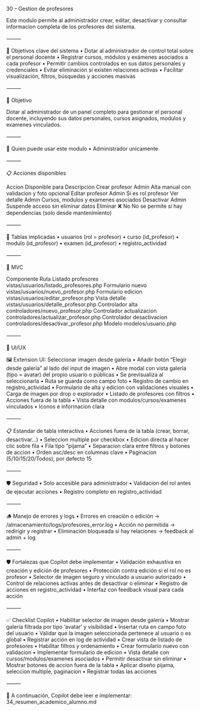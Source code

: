 30 – Gestion de profesores

Este modulo permite al administrador crear, editar, desactivar y consultar informacion completa de los profesores del sistema.

⸻

🎯 Objetivos clave del sistema
	•	Dotar al administrador de control total sobre el personal docente
	•	Registrar cursos, módulos y exámenes asociados a cada profesor
	•	Permitir cambios controlados en sus datos personales y credenciales
	•	Evitar eliminación si existen relaciones activas
	•	Facilitar visualización, filtros, búsquedas y acciones masivas

⸻

🎯 Objetivo

Dotar al administrador de un panel completo para gestionar el personal docente, incluyendo sus datos personales, cursos asignados, modulos y examenes vinculados.

⸻

👥 Quien puede usar este modulo
	•	Administrador unicamente

⸻

📋 Acciones disponibles

Accion	Disponible para	Descripcion
Crear profesor	Admin	Alta manual con validacion y foto opcional
Editar profesor	Admin	Si es rol profesor
Ver detalle	Admin	Cursos, modulos y examenes asociados
Desactivar	Admin	Suspende acceso sin eliminar datos
Eliminar	❌ No	No se permite si hay dependencias (solo desde mantenimiento)


⸻

🧩 Tablas implicadas
	•	usuarios (rol = profesor)
	•	curso (id_profesor)
	•	modulo (id_profesor)
	•	examen (id_profesor)
	•	registro_actividad

⸻

📂 MVC

Componente	Ruta
Listado profesores	vistas/usuarios/listado_profesores.php
Formulario nuevo	vistas/usuarios/nuevo_profesor.php
Formulario edicion	vistas/usuarios/editar_profesor.php
Vista detalle	vistas/usuarios/detalle_profesor.php
Controlador alta	controladores/nuevo_profesor.php
Controlador actualizacion	controladores/actualizar_profesor.php
Controlador desactivacion	controladores/desactivar_profesor.php
Modelo	modelos/usuario.php


⸻

🧪 UI/UX

🖼️ Extension UI: Seleccionar imagen desde galería
	•	Añadir botón “Elegir desde galería” al lado del input de imagen
	•	Abre modal con vista galería (tipo = avatar) del propio usuario o públicas
	•	Se previsualiza al seleccionarla
	•	Ruta se guarda como campo foto
	•	Registro de cambio en registro_actividad
	•	Formulario de alta y edicion con validaciones visuales
	•	Carga de imagen por drop o explorador
	•	Listado de profesores con filtros
	•	Acciones fuera de la tabla
	•	Vista detalle con modulos/cursos/examenes vinculados
	•	Iconos e informacion clara

⸻

📋 Estandar de tabla interactiva
	•	Acciones fuera de la tabla (crear, borrar, desactivar…)
	•	Seleccion multiple por checkbox
	•	Edicion directa al hacer clic sobre fila
	•	Fila tipo “pijama”
	•	Separacion clara entre filtros y botones de accion
	•	Orden asc/desc en columnas clave
	•	Paginacion (5/10/15/20/Todos), por defecto 15

⸻

🛡️ Seguridad
	•	Solo accesible para administrador
	•	Validacion del rol antes de ejecutar acciones
	•	Registro completo en registro_actividad

⸻

🪵 Manejo de errores y logs
	•	Errores en creación o edición → /almacenamiento/logs/profesores_error.log
	•	Acción no permitida → redirigir y registrar
	•	Eliminación bloqueada si hay relaciones → feedback al admin + log

⸻

🛡️ Fortalezas que Copilot debe implementar
	•	Validación exhaustiva en creación y edición de profesores
	•	Protección contra edición si el rol no es profesor
	•	Selector de imagen seguro y vinculado a usuario autorizado
	•	Control de relaciones activas antes de desactivar o eliminar
	•	Registro de acciones en registro_actividad
	•	Interfaz con feedback visual para cada acción

⸻

✅ Checklist Copilot
	•	Habilitar selector de imagen desde galería
	•	Mostrar galería filtrada por tipo ‘avatar’ y visibilidad
	•	Insertar ruta en campo foto del usuario
	•	Validar que la imagen seleccionada pertenece al usuario o es global
	•	Registrar acción en log de actividad
	•	Crear vista de listado de profesores
	•	Habilitar filtros y ordenamiento
	•	Crear formulario nuevo con validacion
	•	Implementar formulario de edicion
	•	Vista detalle con cursos/modulos/examenes asociados
	•	Permitir desactivar sin eliminar
	•	Mostrar botones de accion fuera de la tabla
	•	Aplicar diseño pijama, seleccion multiple, paginacion
	•	Registrar todas las acciones

⸻

📌 A continuación, Copilot debe leer e implementar: 34_resumen_academico_alumno.md
